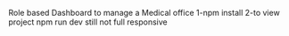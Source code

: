 
Role based Dashboard to manage a Medical office
1-npm install
2-to view project npm run dev 
still not full responsive

